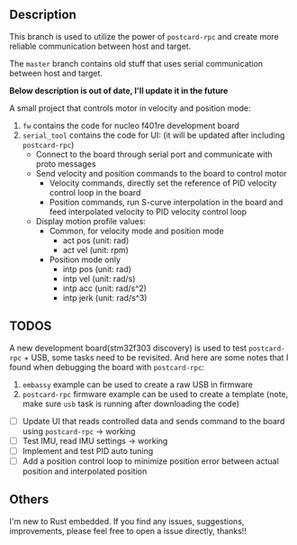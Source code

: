 ## Description

This branch is used to utilize the power of `postcard-rpc` and create more reliable communication between host and target.

The `master` branch contains old stuff that uses serial communication between host and target.

**Below description is out of date, I'll update it in the future**

A small project that controls motor in velocity and position mode:
1. `fw` contains the code for nucleo f401re development board
2. `serial_tool` contains the code for UI: (it will be updated after including `postcard-rpc`)
    * Connect to the board through serial port and communicate with proto messages
    * Send velocity and position commands to the board to control motor
        - Velocity commands, directly set the reference of PID velocity control loop in the board
        - Position commands, run S-curve interpolation in the board and feed interpolated velocity to PID velocity control loop
    * Display motion profile values:
        - Common, for velocity mode and position mode
          - act pos (unit: rad)
          - act vel (unit: rpm)
        - Position mode only
          - intp pos (unit: rad)
          - intp vel (unit: rad/s)
          - intp acc (unit: rad/s^2)
          - intp jerk (unit: rad/s^3)

## TODOS

A new development board(stm32f303 discovery) is used to test `postcard-rpc` + USB, some tasks need to be revisited. And here are some notes
that I found when debugging the board with `postcard-rpc`:
1. `embassy` example can be used to create a raw USB in firmware
2. `postcard-rpc` firmware example can be used to create a template (note, make sure `usb` task is running after downloading the code)

- [ ] Update UI that reads controlled data and sends command to the board using `postcard-rpc` $\to$ working
- [ ] Test IMU, read IMU settings $\to$ working
- [ ] Implement and test PID auto tuning
- [ ] Add a position control loop to minimize position error between actual position and interpolated position

## Others

I'm new to Rust embedded. If you find any issues, suggestions, improvements, please feel free to open a issue directly, thanks!!

